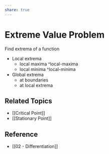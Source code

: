 ```yaml
---
share: true
---
```


# Extreme Value Problem

Find extrema of a function

- Local extrema
	- local maxima ^local-maxima
	- local minima ^local-minima
- Global extrema
	- at boundaries
	- at local extrema

## Related Topics

- [[Critical Point]]
- [[Stationary Point]]

## Reference

- [[02 - Differentiation]]
